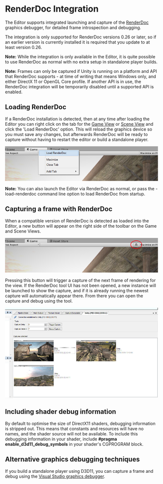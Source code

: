 RenderDoc Integration
===============================================

The Editor supports integrated launching and capture of the [RenderDoc](https://github.com/baldurk/renderdoc) graphics debugger, for detailed frame introspection and debugging.

The integration is only supported for RenderDoc versions 0.26 or later, so if an earlier version is currently installed it is required that you update to at least version 0.26.

**Note:** While the integration is only available in the Editor, it is quite possible to use RenderDoc as normal with no extra setup in standalone player builds.

**Note:** Frames can only be captured if Unity is running on a platform and API that RenderDoc supports - at time of writing that means Windows only, and either DirectX 11 or OpenGL Core profile. If another API is in use, the RenderDoc integration will be temporarily disabled until a supported API is enabled.

## Loading RenderDoc

If a RenderDoc installation is detected, then at any time after loading the Editor you can right click on the tab for the [Game View](GameView) or [Scene View](UsingTheSceneView) and click the 'Load RenderDoc' option. This will reload the graphics device so you must save any changes, but afterwards RenderDoc will be ready to capture without having to restart the editor or build a standalone player.

![Loading RenderDoc at runtime](../uploads/Main/RenderDocRuntimeLoad.jpg) 

**Note:** You can also launch the Editor via RenderDoc as normal, or pass the -load-renderdoc command line option to load RenderDoc from startup.

## Capturing a frame with RenderDoc

When a compatible version of RenderDoc is detected as loaded into the Editor, a new button will appear on the right side of the toolbar on the Game and Scene Views.

![Capturing a frame with RenderDoc](../uploads/Main/RenderDocCaptureButton.png) 

Pressing this button will trigger a capture of the next frame of rendering for the view. If the RenderDoc tool UI has not been opened, a new instance will be launched to show the capture, and if it is already running the newest capture will automatically appear there. From there you can open the capture and debug using the tool.

![List of frame captures in RenderDoc](../uploads/Main/RenderDocCaptureList.jpg) 

## Including shader debug information

By default to optimise the size of DirectX11 shaders, debugging information is stripped out. This means that constants and resources will have no names, and the shader source will not be available. To include this debugging information in your shader, include  **#pragma enable_d3d11_debug_symbols** in your shader's CGPROGRAM block.

## Alternative graphics debugging techniques

If you build a standalone player using D3D11, you can capture a frame and debug using the [Visual Studio graphics debugger](SL-DebuggingD3D11ShadersWithVS).
